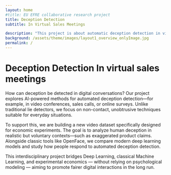 ```yaml
---
layout: home
#title: EU EFRE collaborative research project 
title: Deception Detection
subtitle: In Virtual Sales Meetings

description: "This project is about automatic deception detection in video call situations, based on video and audio cues."
background: /assets/theme/images/layout1_overview_onlyImage.jpg
permalink: /
---
```

# Deception Detection In virtual sales meetings
How can deception be detected in digital conversations? Our project explores AI-powered methods for automated deception detection—for example, in video conferences, sales calls, or online surveys. Unlike traditional lie detectors, we focus on non-contact, unobtrusive techniques suitable for everyday situations.

To support this, we are building a new video dataset specifically designed for economic experiments. The goal is to analyze human deception in realistic but voluntary contexts—such as exaggerated product claims. Alongside classic tools like OpenFace, we compare modern deep learning models and study how people respond to automated deception detection.

This interdisciplinary project bridges Deep Learning, classical Machine Learning, and experimental economics — without relying on psychological modeling — aiming to promote fairer digital interactions in the long run.